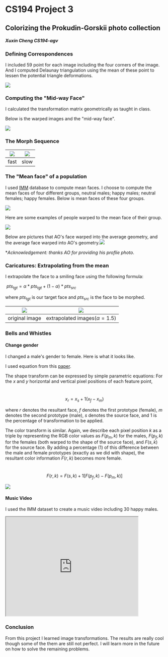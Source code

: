 # CS194 Project 3

## Colorizing the Prokudin-Gorskii photo collection

##### Xuxin Cheng  CS194-agv



### Defining Correspondences

I included 59 point for each image including the four corners of the image. And I computed Delaunay triangulation using the mean of these point to lessen the potential triangle deformations.

![](triangulation.jpg)



### Computing the "Mid-way Face"

I calculated the transformation matrix geometrically as taught in class.

Below is the warped images and the "mid-way face".

![](midway_face.jpg)



### The Morph Sequence

| ![](morph.gif) | ![](morph_slow.gif) |
| -------------- | ------------------- |
| fast           | slow                |



### The "Mean face" of a population

I used [IMM](http://www2.imm.dtu.dk/pubdb/views/edoc_download.php/3160/pdf/imm3160.pdf) database to compute mean faces. I choose to compute the mean faces of four different groups, neutral males; happy males; neutral females; happy females. Below is mean faces of these four groups.

![](mean_face.jpg)

Here are some examples of people warped to the mean face of their group.

![](warp2mean.jpg)

Below are pictures that AO's face warped into the average geometry, and the average face warped into AO's geometry.![](warped_face.jpg)

**Acknowledgement: thanks AO for providing his proflie photo*.



### Caricatures: Extrapolating from the mean

I extrapolate the face to a smiling face using the following formula:

​						$pts_{tgt} = \alpha*pts_{tgt} + (1-\alpha)*pts_{src}$

where $pts_{tgt}$ is our target face and $pts_{src}$ is the face to be morphed.



| ![](la.png)    | ![](caricature.gif)               |
| -------------- | --------------------------------- |
| original image | extrapolated images($\alpha=1.5$) |



### Bells and Whistles

#### Change gender

I changed a male's gender to female. Here is what it looks like.

I used equation from this [paper](http://graphics.cs.cmu.edu/courses/15-463/2004_fall/www/Papers/faces.pdf). 

The shape transform can be expressed by simple parametric equations: For the *x* and *y* horizontal and vertical pixel positions of each feature point,

​										$$x_r=x_s+1(x_f-x_m)$$

where *r* denotes the resultant face, *f* denotes the first prototype (female), *m* denotes the second prototype (male), *s* denotes the source face, and 1 is the percentage of transformation to be applied.

The color transform is similar. Again, we describe each pixel position *k* as a triple by representing the RGB color values as $F(p_m, k)$ for the males, $F(p_f, k)$ for the females (both warped to the shape of the source face), and $F(s, k)$ for the source face. By adding a percentage (1) of this difference between the male and female prototypes (exactly as we did with shape), the resultant color information $F(r, k)$ becomes more female.

​						$$F(r,k)=F(s,k)+1[F(p_f,k)-F(p_m,k)]$$

![](change_gender.jpg)

#### Music Video

I used the IMM dataset to create a music video including 30 happy males.

<iframe width="420" height="315"
src="https://youtube.com/embed/C1zHizGWiUU">
</iframe>



### Conclusion

From this project I learned image transformations. The results are really cool though some of the them are still not perfect. I will learn more in the future on how to solve the remaining problems.